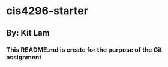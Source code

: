 # cis4296-starter
## By: Kit Lam
### This README.md is create for the purpose of the Git assignment
